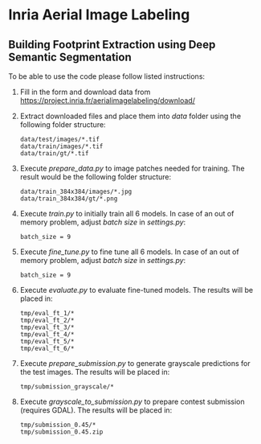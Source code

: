 # Inria Aerial Image Labeling
## Building Footprint Extraction using Deep Semantic Segmentation 

To be able to use the code please follow listed instructions:

1)  Fill in the form and download data from https://project.inria.fr/aerialimagelabeling/download/
 
2)  Extract downloaded files and place them into *data* folder using the following folder structure:
    ```    
    data/test/images/*.tif
    data/train/images/*.tif
    data/train/gt/*.tif
    ```  

3) Execute *prepare_data.py* to image patches needed for training. The result would be the following folder structure:  
   ```
   data/train_384x384/images/*.jpg
   data/train_384x384/gt/*.png
   ```

4) Execute *train.py* to initially train all 6 models. In case of an out of memory problem, adjust *batch size* in *settings.py*:  
   ```
   batch_size = 9
   ```
   
5) Execute *fine_tune.py* to fine tune all 6 models. In case of an out of memory problem, adjust *batch size* in *settings.py*:  
   ```
   batch_size = 9
   ```

6) Execute *evaluate.py* to evaluate fine-tuned models. The results will be placed in:
   ```
   tmp/eval_ft_1/*
   tmp/eval_ft_2/*
   tmp/eval_ft_3/*
   tmp/eval_ft_4/*
   tmp/eval_ft_5/*
   tmp/eval_ft_6/*
   ```

7) Execute *prepare_submission.py* to generate grayscale predictions for the test images. The results will be placed in:
   ```
   tmp/submission_grayscale/*
   ```

8) Execute *grayscale_to_submission.py* to prepare contest submission (requires GDAL). The results will be placed in:
   ```
   tmp/submission_0.45/*
   tmp/submission_0.45.zip
   ```
